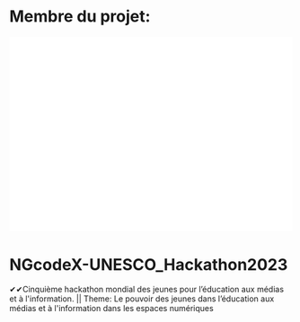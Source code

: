 # Membre du projet:
<img src="https://raw.githubusercontent.com/NGcodeX/NGcodeX-UNESCO_Hackathon2023/a783d5bc3707d84342b454ac4745813ac584b8c1/.github/workflows/private/members/members.svg">

# NGcodeX-UNESCO_Hackathon2023
✔✔Cinquième hackathon mondial des jeunes pour l’éducation aux médias et à l'information. || Theme: Le pouvoir des jeunes dans l’éducation aux médias et à l'information dans les espaces numériques
